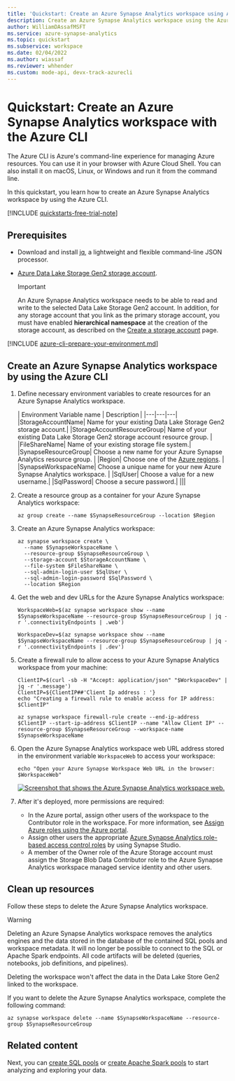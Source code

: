 ```yaml
---
title: 'Quickstart: Create an Azure Synapse Analytics workspace using Azure CLI'
description: Create an Azure Synapse Analytics workspace using the Azure CLI by following the steps in this article.
author: WilliamDAssafMSFT
ms.service: azure-synapse-analytics
ms.topic: quickstart
ms.subservice: workspace
ms.date: 02/04/2022
ms.author: wiassaf
ms.reviewer: whhender
ms.custom: mode-api, devx-track-azurecli
---
```


# Quickstart: Create an Azure Synapse Analytics workspace with the Azure CLI

The Azure CLI is Azure's command-line experience for managing Azure resources. You can use it in your browser with Azure Cloud Shell. You can also install it on macOS, Linux, or Windows and run it from the command line.

In this quickstart, you learn how to create an Azure Synapse Analytics workspace by using the Azure CLI.

[!INCLUDE [quickstarts-free-trial-note](~/reusable-content/ce-skilling/azure/includes/quickstarts-free-trial-note.md)]

## Prerequisites

- Download and install [jq](https://stedolan.github.io/jq/download/), a lightweight and flexible command-line JSON processor.
- [Azure Data Lake Storage Gen2 storage account](../storage/common/storage-account-create.md).

    > [!IMPORTANT]
    > An Azure Synapse Analytics workspace needs to be able to read and write to the selected Data Lake Storage Gen2 account. In addition, for any storage account that you link as the primary storage account, you must have enabled **hierarchical namespace**  at the creation of the storage account, as described on the [Create a storage account](../storage/common/storage-account-create.md?tabs=azure-portal#create-a-storage-account) page.

[!INCLUDE [azure-cli-prepare-your-environment.md](~/reusable-content/azure-cli/azure-cli-prepare-your-environment-no-header.md)]

## Create an Azure Synapse Analytics workspace by using the Azure CLI

1. Define necessary environment variables to create resources for an Azure Synapse Analytics workspace.

    | Environment Variable name | Description |
    |---|---|---|
    |StorageAccountName| Name for your existing Data Lake Storage Gen2 storage account.|
    |StorageAccountResourceGroup| Name of your existing Data Lake Storage Gen2 storage account resource group. |
    |FileShareName| Name of your existing storage file system.|
    |SynapseResourceGroup| Choose a new name for your Azure Synapse Analytics resource group. |
    |Region| Choose one of the [Azure regions](https://azure.microsoft.com/global-infrastructure/geographies/#overview). |
    |SynapseWorkspaceName| Choose a unique name for your new Azure Synapse Analytics workspace. |
    |SqlUser| Choose a value for a new username.|
    |SqlPassword| Choose a secure password.|
    |||

1. Create a resource group as a container for your Azure Synapse Analytics workspace:

    ```azurecli
    az group create --name $SynapseResourceGroup --location $Region
    ```

1. Create an Azure Synapse Analytics workspace:

    ```azurecli
    az synapse workspace create \
      --name $SynapseWorkspaceName \
      --resource-group $SynapseResourceGroup \
      --storage-account $StorageAccountName \
      --file-system $FileShareName \
      --sql-admin-login-user $SqlUser \
      --sql-admin-login-password $SqlPassword \
      --location $Region
    ```

1. Get the web and dev URLs for the Azure Synapse Analytics workspace:

    ```azurecli
    WorkspaceWeb=$(az synapse workspace show --name $SynapseWorkspaceName --resource-group $SynapseResourceGroup | jq -r '.connectivityEndpoints | .web')

    WorkspaceDev=$(az synapse workspace show --name $SynapseWorkspaceName --resource-group $SynapseResourceGroup | jq -r '.connectivityEndpoints | .dev')
    ```

1. Create a firewall rule to allow access to your Azure Synapse Analytics workspace from your machine:

    ```azurecli
    ClientIP=$(curl -sb -H "Accept: application/json" "$WorkspaceDev" | jq -r '.message')
    ClientIP=${ClientIP##'Client Ip address : '}
    echo "Creating a firewall rule to enable access for IP address: $ClientIP"

    az synapse workspace firewall-rule create --end-ip-address $ClientIP --start-ip-address $ClientIP --name "Allow Client IP" --resource-group $SynapseResourceGroup --workspace-name $SynapseWorkspaceName
    ```

1. Open the Azure Synapse Analytics workspace web URL address stored in the environment variable `WorkspaceWeb` to access your workspace:

    ```azurecli
    echo "Open your Azure Synapse Workspace Web URL in the browser: $WorkspaceWeb"
    ```
    
    [![Screenshot that shows the Azure Synapse Analytics workspace web.](media/quickstart-create-synapse-workspace-cli/create-workspace-cli-1.png) ](media/quickstart-create-synapse-workspace-cli/create-workspace-cli-1.png#lightbox)

1. After it's deployed, more permissions are required:

   - In the Azure portal, assign other users of the workspace to the Contributor role in the workspace. For more information, see [Assign Azure roles using the Azure portal](../role-based-access-control/role-assignments-portal.yml).
   - Assign other users the appropriate [Azure Synapse Analytics role-based access control roles](security/synapse-workspace-synapse-rbac-roles.md) by using Synapse Studio.
   - A member of the Owner role of the Azure Storage account must assign the Storage Blob Data Contributor role to the Azure Synapse Analytics workspace managed service identity and other users.

## Clean up resources

Follow these steps to delete the Azure Synapse Analytics workspace.

> [!WARNING]
> Deleting an Azure Synapse Analytics workspace removes the analytics engines and the data stored in the database of the contained SQL pools and workspace metadata. It will no longer be possible to connect to the SQL or Apache Spark endpoints. All code artifacts will be deleted (queries, notebooks, job definitions, and pipelines).
>
> Deleting the workspace won't affect the data in the Data Lake Store Gen2 linked to the workspace.

If you want to delete the Azure Synapse Analytics workspace, complete the following command:

```azurecli
az synapse workspace delete --name $SynapseWorkspaceName --resource-group $SynapseResourceGroup
```

## Related content

Next, you can [create SQL pools](quickstart-create-sql-pool-studio.md) or [create Apache Spark pools](quickstart-create-apache-spark-pool-studio.md) to start analyzing and exploring your data.
